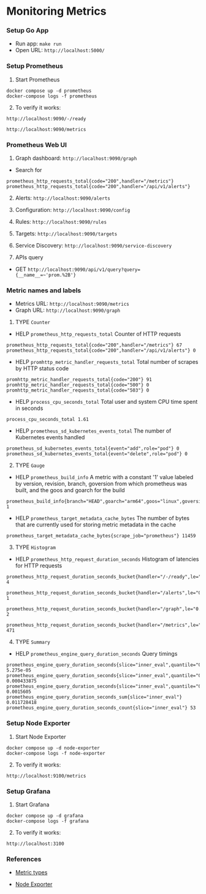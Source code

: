 # Monitoring Metrics

### Setup Go App

- Run app: `make run`
- Open URL: `http://localhost:5000/`


### Setup Prometheus

1. Start Prometheus
```
docker compose up -d prometheus
docker-compose logs -f prometheus
```

2. To verify it works: 
```
http://localhost:9090/-/ready

http://localhost:9090/metrics
```


### Prometheus Web UI

1. Graph dashboard: `http://localhost:9090/graph`

- Search for
```
prometheus_http_requests_total{code="200",handler="/metrics"}
prometheus_http_requests_total{code="200",handler="/api/v1/alerts"}
```

2. Alerts: `http://localhost:9090/alerts`

3. Configuration: `http://localhost:9090/config`

4. Rules: `http://localhost:9090/rules`

5. Targets: `http://localhost:9090/targets`

6. Service Discovery: `http://localhost:9090/service-discovery`

7. APIs query
- GET `http://localhost:9090/api/v1/query?query={__name__=~'prom.%2B'}`



### Metric names and labels

- Metrics URL: `http://localhost:9090/metrics`
- Graph URL: `http://localhost:9090/graph`

1. TYPE `Counter`

- HELP `prometheus_http_requests_total` Counter of HTTP requests
```
prometheus_http_requests_total{code="200",handler="/metrics"} 67
prometheus_http_requests_total{code="200",handler="/api/v1/alerts"} 0
```

- HELP `promhttp_metric_handler_requests_total` Total number of scrapes by HTTP status code
```
promhttp_metric_handler_requests_total{code="200"} 91
promhttp_metric_handler_requests_total{code="500"} 0
promhttp_metric_handler_requests_total{code="503"} 0
```

- HELP `process_cpu_seconds_total` Total user and system CPU time spent in seconds
```
process_cpu_seconds_total 1.61
```

- HELP `prometheus_sd_kubernetes_events_total` The number of Kubernetes events handled
```
prometheus_sd_kubernetes_events_total{event="add",role="pod"} 0
prometheus_sd_kubernetes_events_total{event="delete",role="pod"} 0
```


2. TYPE `Gauge`

- HELP `prometheus_build_info` A metric with a constant '1' value labeled by version, revision, branch, goversion from which prometheus was built, and the goos and goarch for the build
```
prometheus_build_info{branch="HEAD",goarch="arm64",goos="linux",goversion="go1.22.3",revision="879d80922a227c37df502e7315fad8ceb10a986d",tags="netgo,builtinassets,stringlabels",version="2.52.0"} 1
```

- HELP `prometheus_target_metadata_cache_bytes` The number of bytes that are currently used for storing metric metadata in the cache
```
prometheus_target_metadata_cache_bytes{scrape_job="prometheus"} 11459
```

3. TYPE `Histogram`

- HELP `prometheus_http_request_duration_seconds` Histogram of latencies for HTTP requests
```
prometheus_http_request_duration_seconds_bucket{handler="/-/ready",le="0.1"} 4

prometheus_http_request_duration_seconds_bucket{handler="/alerts",le="0.1"} 1

prometheus_http_request_duration_seconds_bucket{handler="/graph",le="0.1"} 2

prometheus_http_request_duration_seconds_bucket{handler="/metrics",le="0.1"} 471
```

4. TYPE `Summary`

- HELP `prometheus_engine_query_duration_seconds` Query timings
```
prometheus_engine_query_duration_seconds{slice="inner_eval",quantile="0.5"} 5.275e-05
prometheus_engine_query_duration_seconds{slice="inner_eval",quantile="0.9"} 0.000433875
prometheus_engine_query_duration_seconds{slice="inner_eval",quantile="0.99"} 0.0015605
prometheus_engine_query_duration_seconds_sum{slice="inner_eval"} 0.011728418
prometheus_engine_query_duration_seconds_count{slice="inner_eval"} 53
```


### Setup Node Exporter

1. Start Node Exporter
```
docker compose up -d node-exporter
docker-compose logs -f node-exporter
```

2. To verify it works: 
```
http://localhost:9100/metrics
```

### Setup Grafana

1. Start Grafana
```
docker compose up -d grafana
docker-compose logs -f grafana
```

2. To verify it works: 
```
http://localhost:3100
```

### References
- [Metric types](https://prometheus.io/docs/concepts/metric_types/)

- [Node Exporter](https://prometheus.io/docs/guides/node-exporter/)
